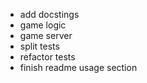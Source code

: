 - add docstings
- game logic
- game server
- split tests
- refactor tests
- finish readme usage section